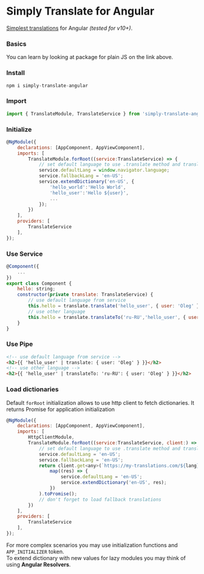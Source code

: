# Simply Translate for Angular

[Simplest translations](https://github.com/oleg-wx/translate#readme) for Angular _(tested for v10+)_.

### Basics

You can learn by looking at package for plain JS on the link above.

### Install

```javascript
npm i simply-translate-angular
```

### Import

```javascript
import { TranslateModule, TranslateService } from 'simply-translate-angular';
```

### Initialize

```javascript
@NgModule({
    declarations: [AppComponent, AppViewComponent],
    imports: [
        TranslateModule.forRoot((service:TranslateService) => {
            // set default language to use .translate method and translate pipe
            service.defaultLang = window.navigator.language;
            service.fallbackLang = 'en-US';
            service.extendDictionary('en-US', {
                'hello_world':'Hello World',
                'hello_user':'Hello ${user}',
                ...
            });
        })
    ],
    providers: [
        TranslateService
    ],
});
```

### Use Service

```javascript
@Component({
    ...
})
export class Component {
    hello: string;
    constructor(private translate: TranslateService) {
        // use default language from service
        this.hello = translate.translate('hello_user', { user: 'Oleg' })
        // use other language
        this.hello = translate.translateTo('ru-RU','hello_user', { user: 'Oleg' })
    }
}
```

### Use Pipe

```html
<!-- use default language from service -->
<h2>{{ 'hello_user' | translate: { user: 'Oleg' } }}</h2>
<!-- use other language -->
<h2>{{ 'hello_user' | translateTo: 'ru-RU': { user: 'Oleg' } }}</h2>
```

### Load dictionaries

Default `forRoot` initialization allows to use http client to fetch dictionaries. It returns Promise for application initialization

```javascript
@NgModule({
    declarations: [AppComponent, AppViewComponent],
    imports: [
        HttpClientModule,
        TranslateModule.forRoot((service:TranslateService, client:) => {
            // set default language to use .translate method and translate pipe
            service.defaultLang = 'en-US';
            service.fallbackLang = 'en-US';
            return client.get<any>(`https://my-translations.com/${lang}`).pipe(
                map((res) => {
                    service.defaultLang = 'en-US';
                    service.extendDictionary('en-US', res);
                })
            ).toPromise();
            // don't forget to load fallback translations
        })
    ],
    providers: [
        TranslateService
    ],
});
```

For more complex scenarios you may use initialization functions and `APP_INITIALIZER` token.  
To extend dictionary with new values for lazy modules you may think of using __Angular Resolvers__.
